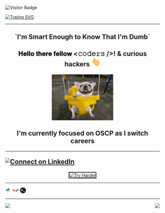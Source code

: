 
<p align="center">


![Visitor Badge](https://visitor-badge.laobi.icu/badge?page_id=D4nk0St0rM.D4nk0St0rM)
</p>


<!-- SVG Typing Animation  -->
[![Typing SVG](https://readme-typing-svg.herokuapp.com?font=Fira+Code&color=9AA6B2&size=20&center=true&vcenter=true&lines=+SpReAd+L0vE+and+ShArE+Kn0wLeDgE)](https://git.io/typing-svg)

---


<h2><p align="center">
    `I'm Smart Enough to Know That I'm Dumb`
    </p></h2>
    


<h2> <p align="center">
    𝐇𝐞𝐥𝐥𝐨 𝐭𝐡𝐞𝐫𝐞 𝐟𝐞𝐥𝐥𝐨𝐰 <𝚌𝚘𝚍𝚎𝚛𝚜 />! & curious hackers <img src="https://raw.githubusercontent.com/ABSphreak/ABSphreak/master/gifs/Hi.gif" width="30px">
    </p></h2>

<p align="center">
<img align="center" src='images/OUBghqZ.gif' width='200"'>
</p>

<h2><p align="center">
I'm currently focused on OSCP as I switch careers
    
---

    
[![Connect on LinkedIn](https://img.shields.io/badge/--linkedin?label=LinkedIn&logo=LinkedIn&style=social)](https://www.linkedin.com/in/mjmchale)

</p></h2>

<p align="center">
<a href="http://www.youtube.com/watch?feature=player_embedded&v=t-bgRQfeW64
" target="_blank"><img src="http://img.youtube.com/vi/t-bgRQfeW64/0.jpg" 
alt="Try Harder" width="350" height="180" border="2" /></a>
</p>

---

<p align="center">
<!--
<a href="https://github.com/D4nk0St0rM/D4nk0St0rM">
  <img align="center" src="https://github-readme-stats.vercel.app/api?username=D4nk0St0rM&include_all_commits=true&custom_title=D4nk0St0rM's+GitHub+Stats&hide=contribs&show_icons=true&line_height=32&count_private=true&title_color=ffffff&text_color=c9cacc&icon_color=b32d00&bg_color=1a1a1a" />
</a>
-->



<code><img height="20" src="https://raw.githubusercontent.com/github/explore/80688e429a7d4ef2fca1e82350fe8e3517d3494d/topics/python/python.png"></code>
<code><img height="20" src="https://raw.githubusercontent.com/github/explore/80688e429a7d4ef2fca1e82350fe8e3517d3494d/topics/git/git.png"></code>
<code><img height="20" src="https://raw.githubusercontent.com/github/explore/80688e429a7d4ef2fca1e82350fe8e3517d3494d/topics/terminal/terminal.png"></code>

</details>


---
<p align="center">

<img align="left" src="https://github-readme-stats.vercel.app/api?username=D4nk0St0rM&show_icons=true&count_private=true&theme=gruvbox" />
<img align="right" src="https://github-readme-stats.vercel.app/api/top-langs/?username=D4nk0St0rM&layout=compact&count_private=true&theme=gruvbox" />

</p>




<!--
**D4nk0St0rM/D4nk0St0rM** is a ✨ _special_ ✨ repository because its `README.md` (this file) appears on your GitHub profile.

Here are some ideas to get you started:

- 🔭 I’m currently working on ...
- 🌱 I’m currently learning ...
- 👯 I’m looking to collaborate on ...
- 🤔 I’m looking for help with ...
- 💬 Ask me about ...
- 📫 How to reach me: ...
- 😄 Pronouns: ...
- ⚡ Fun fact: ...

<a href="https://github.com/d4nk0st0rm/">
  <img align="left" src="https://github-readme-stats.vercel.app/api/pin/?username=d4nk0st0rm&repo=pentesting_ethical_hacking" />
</a>
-->


